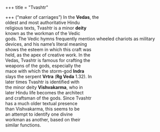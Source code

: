 +++
title = "Tvashtr"

+++
(“maker of carriages”) In the **Vedas**, the  
oldest and most authoritative Hindu  
religious texts, Tvashtr is a minor **deity**  
known as the workman of the Vedic  
gods. The Vedic hymns frequently mention wheeled chariots as military  
devices, and his name’s literal meaning  
shows the esteem in which this craft was  
held, as the apex of creative work. In the  
Vedas, Tvashtr is famous for crafting the  
weapons of the gods, especially the  
mace with which the storm-god **Indra**  
slays the serpent **Vrtra** (**Rg Veda** 1.32). In  
later times Tvashtr is identified with  
the minor deity **Vishvakarma**, who in  
later Hindu life becomes the architect  
and craftsman of the gods. Since Tvashtr  
has a much older textual presence  
than Vishvakarma, this seems to be  
an attempt to identify one divine  
workman as another, based on their  
similar functions.